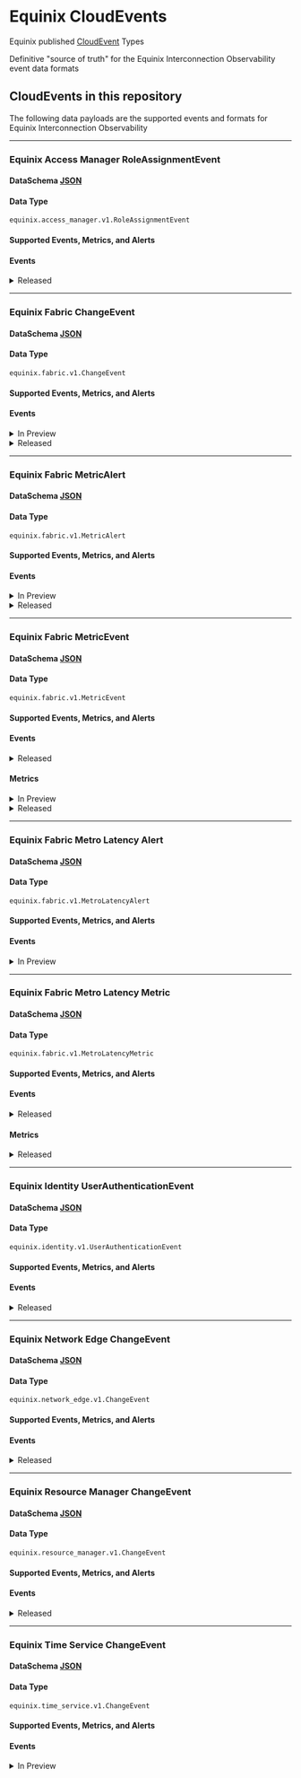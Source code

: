 # Equinix CloudEvents

Equinix published [CloudEvent](https://cloudevents.io/) Types

Definitive "source of truth" for the Equinix Interconnection Observability event data formats

## CloudEvents in this repository

The following data payloads are the supported events and formats for Equinix Interconnection Observability

<!-- CATALOG_GENERATION_START -->
---
### Equinix Access Manager RoleAssignmentEvent
#### DataSchema [JSON](https://equinix.github.io/equinix-cloudevents/jsonschema/equinix/access_manager/v1/RoleAssignmentEvent.json)
#### Data Type
`equinix.access_manager.v1.RoleAssignmentEvent`
#### Supported Events, Metrics, and Alerts
#### Events

<details>
<summary>Released</summary>

<table>
	<tr>
		<th>Name</th>
		<th>Description</th>
	</tr>
	<tr>
		<td>equinix.access_manager.user.role.added</td>
		<td>Role assignment event</td>
	</tr>
	<tr>
		<td>equinix.access_manager.user.role.removed</td>
		<td>Role unassignment event</td>
	</tr>
</table>

</details>



---
### Equinix Fabric ChangeEvent
#### DataSchema [JSON](https://equinix.github.io/equinix-cloudevents/jsonschema/equinix/fabric/v1/ChangeEvent.json)
#### Data Type
`equinix.fabric.v1.ChangeEvent`
#### Supported Events, Metrics, and Alerts
#### Events

<details>
<summary>In Preview</summary>

<table>
	<tr>
		<th>Name</th>
		<th>Description</th>
	</tr>
	<tr>
		<td>equinix.fabric.connection.route_aggregation.attached</td>
		<td>Connection Route Aggregation named ${route_aggregation_rule_name} state changed to attached</td>
	</tr>
	<tr>
		<td>equinix.fabric.connection.route_aggregation.attaching</td>
		<td>Connection Route Aggregation named ${route_aggregation_rule_name} state changed to attaching</td>
	</tr>
	<tr>
		<td>equinix.fabric.connection.route_aggregation.detached</td>
		<td>Connection Route Aggregation named ${route_aggregation_rule_name} state changed to detached</td>
	</tr>
	<tr>
		<td>equinix.fabric.connection.route_aggregation.detaching</td>
		<td>Connection Route Aggregation named ${route_aggregation_rule_name} state changed to detaching</td>
	</tr>
	<tr>
		<td>equinix.fabric.connection.route_aggregation.failed</td>
		<td>Connection Route Aggregation named ${route_aggregation_rule_name} state changed to failed</td>
	</tr>
	<tr>
		<td>equinix.fabric.connection.route_aggregation.pending_bgp_configuration</td>
		<td>Connection Route Aggregation named ${route_aggregation_rule_name} state changed to pending_bgp_configuration</td>
	</tr>
	<tr>
		<td>equinix.fabric.connection.route_filter.attached</td>
		<td>Connection Route Filter named ${route_filter_rule_name} state changed to attached</td>
	</tr>
	<tr>
		<td>equinix.fabric.connection.route_filter.attaching</td>
		<td>Connection Route Filter named ${route_filter_rule_name} state changed to attaching</td>
	</tr>
	<tr>
		<td>equinix.fabric.connection.route_filter.detached</td>
		<td>Connection Route Filter named ${route_filter_rule_name} state changed to detached</td>
	</tr>
	<tr>
		<td>equinix.fabric.connection.route_filter.detaching</td>
		<td>Connection Route Filter named ${route_filter_rule_name} state changed to detaching</td>
	</tr>
	<tr>
		<td>equinix.fabric.connection.route_filter.failed</td>
		<td>Connection Route Filter named ${route_filter_rule_name} state changed to failed</td>
	</tr>
	<tr>
		<td>equinix.fabric.connection.route_filter.pending_bgp_configuration</td>
		<td>Connection Route Filter named ${route_filter_rule_name} state changed to pending_bgp_configuration</td>
	</tr>
	<tr>
		<td>equinix.fabric.connection_routing_protocol.state.deprovisioned</td>
		<td>Routing Protocol named ${routing_protocol_name} state changed to deprovisioned</td>
	</tr>
	<tr>
		<td>equinix.fabric.connection_routing_protocol.state.deprovisioning</td>
		<td>Routing Protocol named ${routing_protocol_name} state changed to deprovisioning</td>
	</tr>
	<tr>
		<td>equinix.fabric.connection_routing_protocol.state.failed</td>
		<td>Routing Protocol named ${routing_protocol_name} state changed to failed</td>
	</tr>
	<tr>
		<td>equinix.fabric.connection_routing_protocol.state.provisioned</td>
		<td>Routing Protocol named ${routing_protocol_name} state changed to provisioned</td>
	</tr>
	<tr>
		<td>equinix.fabric.connection_routing_protocol.state.provisioning</td>
		<td>Routing Protocol named ${routing_protocol_name} state changed to provisioning</td>
	</tr>
	<tr>
		<td>equinix.fabric.connection_routing_protocol.state.reprovisioning</td>
		<td>Routing Protocol named ${routing_protocol_name} state changed to reprovisioning</td>
	</tr>
	<tr>
		<td>equinix.fabric.route_aggregation.attribute.changed</td>
		<td>Route Aggregation named ${route_aggregation_name} attribute changed</td>
	</tr>
	<tr>
		<td>equinix.fabric.route_aggregation.state.deprovisioned</td>
		<td>Route Aggregation named ${route_aggregation_name} state changed to deprovisioned</td>
	</tr>
	<tr>
		<td>equinix.fabric.route_aggregation.state.deprovisioning</td>
		<td>Route Aggregation named ${route_aggregation_name} state changed to deprovisioning</td>
	</tr>
	<tr>
		<td>equinix.fabric.route_aggregation.state.not_deprovisioned</td>
		<td>Route Aggregation named ${route_aggregation_name} state changed to not_deprovisioned</td>
	</tr>
	<tr>
		<td>equinix.fabric.route_aggregation.state.not_provisioned</td>
		<td>Route Aggregation named ${route_aggregation_name} state changed to not_provisioned</td>
	</tr>
	<tr>
		<td>equinix.fabric.route_aggregation.state.provisioned</td>
		<td>Route Aggregation named ${route_aggregation_name} state changed to provisioned</td>
	</tr>
	<tr>
		<td>equinix.fabric.route_aggregation.state.provisioning</td>
		<td>Route Aggregation named ${route_aggregation_name} state changed to provisioning</td>
	</tr>
	<tr>
		<td>equinix.fabric.route_aggregation.state.reprovisioning</td>
		<td>Route Aggregation named ${route_aggregation_name} state changed to reprovisioning</td>
	</tr>
	<tr>
		<td>equinix.fabric.route_aggregation_rule.attribute.changed</td>
		<td>Route Aggregation Rule named ${route_aggregation_rule_name} attribute changed</td>
	</tr>
	<tr>
		<td>equinix.fabric.route_aggregation_rule.state.deprovisioned</td>
		<td>Route Aggregation Rule named ${route_aggregation_rule_name} state changed to deprovisioned</td>
	</tr>
	<tr>
		<td>equinix.fabric.route_aggregation_rule.state.deprovisioning</td>
		<td>Route Aggregation Rule named ${route_aggregation_rule_name} state changed to deprovisioning</td>
	</tr>
	<tr>
		<td>equinix.fabric.route_aggregation_rule.state.failed</td>
		<td>Route Aggregation Rule named ${route_aggregation_rule_name} state changed to failed</td>
	</tr>
	<tr>
		<td>equinix.fabric.route_aggregation_rule.state.provisioned</td>
		<td>Route Aggregation Rule named ${route_aggregation_rule_name} state changed to provisioned</td>
	</tr>
	<tr>
		<td>equinix.fabric.route_aggregation_rule.state.provisioning</td>
		<td>Route Aggregation Rule named ${route_aggregation_rule_name} state changed to provisioning</td>
	</tr>
	<tr>
		<td>equinix.fabric.route_aggregation_rule.state.reprovisioning</td>
		<td>Route Aggregation Rule named ${route_aggregation_rule_name} state changed to reprovisioning</td>
	</tr>
	<tr>
		<td>equinix.fabric.route_filter.attribute.changed</td>
		<td>Route Filter named ${route_filter_name} attribute changed</td>
	</tr>
	<tr>
		<td>equinix.fabric.route_filter.state.deprovisioned</td>
		<td>Route Filter named ${route_filter_name} state changed to deprovisioned</td>
	</tr>
	<tr>
		<td>equinix.fabric.route_filter.state.deprovisioning</td>
		<td>Route Filter named ${route_filter_name} state changed to deprovisioning</td>
	</tr>
	<tr>
		<td>equinix.fabric.route_filter.state.not_deprovisioned</td>
		<td>Route Filter named ${route_filter_name} state changed to not_deprovisioned</td>
	</tr>
	<tr>
		<td>equinix.fabric.route_filter.state.not_provisioned</td>
		<td>Route Filter named ${route_filter_name} state changed to not_provisioned</td>
	</tr>
	<tr>
		<td>equinix.fabric.route_filter.state.provisioned</td>
		<td>Route Filter named ${route_filter_name} state changed to provisioned</td>
	</tr>
	<tr>
		<td>equinix.fabric.route_filter.state.provisioning</td>
		<td>Route Filter named ${route_filter_name} state changed to provisioning</td>
	</tr>
	<tr>
		<td>equinix.fabric.route_filter.state.reprovisioning</td>
		<td>Route Filter named ${route_filter_name} state changed to reprovisioning</td>
	</tr>
	<tr>
		<td>equinix.fabric.route_filter_rule.attribute.changed</td>
		<td>Route Filter Rule named ${route_filter_rule_name} attribute changed</td>
	</tr>
	<tr>
		<td>equinix.fabric.route_filter_rule.state.deprovisioned</td>
		<td>Route Filter Rule named ${route_filter_rule_name} state changed to deprovisioned</td>
	</tr>
	<tr>
		<td>equinix.fabric.route_filter_rule.state.deprovisioning</td>
		<td>Route Filter Rule named ${route_filter_rule_name} state changed to deprovisioning</td>
	</tr>
	<tr>
		<td>equinix.fabric.route_filter_rule.state.failed</td>
		<td>Route Filter Rule named ${route_filter_rule_name} state changed to failed</td>
	</tr>
	<tr>
		<td>equinix.fabric.route_filter_rule.state.provisioned</td>
		<td>Route Filter Rule named ${route_filter_rule_name} state changed to provisioned</td>
	</tr>
	<tr>
		<td>equinix.fabric.route_filter_rule.state.provisioning</td>
		<td>Route Filter Rule named ${route_filter_rule_name} state changed to provisioning</td>
	</tr>
	<tr>
		<td>equinix.fabric.route_filter_rule.state.reprovisioning</td>
		<td>Route Filter Rule named ${route_filter_rule_name} state changed to reprovisioning</td>
	</tr>
	<tr>
		<td>equinix.fabric.routing_protocol_action.state.failed</td>
		<td>Routing Protocol Action state changed to failed</td>
	</tr>
	<tr>
		<td>equinix.fabric.routing_protocol_action.state.pending</td>
		<td>Routing Protocol Action state changed to pending</td>
	</tr>
	<tr>
		<td>equinix.fabric.routing_protocol_action.state.succeeded</td>
		<td>Routing Protocol Action state changed to succeeded</td>
	</tr>
</table>

</details>



<details>
<summary>Released</summary>

<table>
	<tr>
		<th>Name</th>
		<th>Description</th>
	</tr>
	<tr>
		<td>equinix.fabric.connection.attribute.changed</td>
		<td>Connection named ${connection_name} attributes are changed</td>
	</tr>
	<tr>
		<td>equinix.fabric.connection.bgpipv4_session_status.active</td>
		<td>Neighbor ${IP} address session state changed to Active</td>
	</tr>
	<tr>
		<td>equinix.fabric.connection.bgpipv4_session_status.connect</td>
		<td>Neighbor ${IP} address session state changed to Connect</td>
	</tr>
	<tr>
		<td>equinix.fabric.connection.bgpipv4_session_status.established</td>
		<td>Neighbor ${IP} address session state changed to Established</td>
	</tr>
	<tr>
		<td>equinix.fabric.connection.bgpipv4_session_status.idle</td>
		<td>Neighbor ${IP} address session state changed to Idle</td>
	</tr>
	<tr>
		<td>equinix.fabric.connection.bgpipv4_session_status.open_confirm</td>
		<td>Neighbor ${IP} address session state changed to Open_confirm</td>
	</tr>
	<tr>
		<td>equinix.fabric.connection.bgpipv4_session_status.open_sent</td>
		<td>Neighbor ${IP} address session state changed to Open_sent</td>
	</tr>
	<tr>
		<td>equinix.fabric.connection.bgpipv6_session_status.active</td>
		<td>Neighbor ${IP} address session state changed to Active</td>
	</tr>
	<tr>
		<td>equinix.fabric.connection.bgpipv6_session_status.connect</td>
		<td>Neighbor ${IP} address session state changed to Connect</td>
	</tr>
	<tr>
		<td>equinix.fabric.connection.bgpipv6_session_status.established</td>
		<td>Neighbor ${IP} address session state changed to Established</td>
	</tr>
	<tr>
		<td>equinix.fabric.connection.bgpipv6_session_status.idle</td>
		<td>Neighbor ${IP} address session state changed to Idle</td>
	</tr>
	<tr>
		<td>equinix.fabric.connection.bgpipv6_session_status.open_confirm</td>
		<td>Neighbor ${IP} address session state changed to Open_confirm</td>
	</tr>
	<tr>
		<td>equinix.fabric.connection.bgpipv6_session_status.open_sent</td>
		<td>Neighbor ${IP} address session state changed to open_sent</td>
	</tr>
	<tr>
		<td>equinix.fabric.connection.state.deprovisioned</td>
		<td>Connection named ${connection_name} state changed to deprovisioned</td>
	</tr>
	<tr>
		<td>equinix.fabric.connection.state.deprovisioning</td>
		<td>Connection named ${connection_name} state changed to deprovisioning</td>
	</tr>
	<tr>
		<td>equinix.fabric.connection.state.pending</td>
		<td>Connection named ${connection_name} state changed to pending</td>
	</tr>
	<tr>
		<td>equinix.fabric.connection.state.provisioned</td>
		<td>Connection named ${connection_name} state changed to provisioned</td>
	</tr>
	<tr>
		<td>equinix.fabric.connection.state.provisioning</td>
		<td>Connection named ${connection_name} state changed to provisioning</td>
	</tr>
	<tr>
		<td>equinix.fabric.connection.status.down</td>
		<td>Connection '${connection_name}' status changed to DOWN</td>
	</tr>
	<tr>
		<td>equinix.fabric.connection.status.up</td>
		<td>Connection '${connection_name}' status changed to UP</td>
	</tr>
	<tr>
		<td>equinix.fabric.internet_access.attribute.changed</td>
		<td>Internet access service changed</td>
	</tr>
	<tr>
		<td>equinix.fabric.internet_access.attribute.changing</td>
		<td>Internet access service changing</td>
	</tr>
	<tr>
		<td>equinix.fabric.internet_access.attribute.failed</td>
		<td>Internet access service changed failed</td>
	</tr>
	<tr>
		<td>equinix.fabric.internet_access.state.deprovisioned</td>
		<td>Internet access service de-provisioned</td>
	</tr>
	<tr>
		<td>equinix.fabric.internet_access.state.deprovisioning</td>
		<td>Internet access service de-provisioning started</td>
	</tr>
	<tr>
		<td>equinix.fabric.internet_access.state.failed</td>
		<td>Internet access service provisioning or de-provisioning failed</td>
	</tr>
	<tr>
		<td>equinix.fabric.internet_access.state.provisioned</td>
		<td>Internet access service provisioned</td>
	</tr>
	<tr>
		<td>equinix.fabric.internet_access.state.provisioning</td>
		<td>Internet access service provisioning started</td>
	</tr>
	<tr>
		<td>equinix.fabric.network.attribute.changed</td>
		<td>network named ${network_name} attribute changed</td>
	</tr>
	<tr>
		<td>equinix.fabric.network.state.deprovisioned</td>
		<td>Network named ${network_name} state changed to deprovisioned</td>
	</tr>
	<tr>
		<td>equinix.fabric.network.state.deprovisioning</td>
		<td>Network named ${network_name} state changed to deprovisioning</td>
	</tr>
	<tr>
		<td>equinix.fabric.network.state.provisioned</td>
		<td>Network named ${network_name} state changed to provisioned</td>
	</tr>
	<tr>
		<td>equinix.fabric.network.state.provisioning</td>
		<td>Network named ${network_name} state changed to provisioning</td>
	</tr>
	<tr>
		<td>equinix.fabric.port.state.deprovisioned</td>
		<td>Virtual port named ${port_name} state changed to deprovisioned</td>
	</tr>
	<tr>
		<td>equinix.fabric.port.state.deprovisioning</td>
		<td>Virtual port named ${port_name} state changed to deprovisioning</td>
	</tr>
	<tr>
		<td>equinix.fabric.port.state.failed</td>
		<td>Virtual port named ${port_name} state changed to failed</td>
	</tr>
	<tr>
		<td>equinix.fabric.port.state.provisioned</td>
		<td>Virtual port named ${port_name} state changed to provisioned</td>
	</tr>
	<tr>
		<td>equinix.fabric.port.state.provisioning</td>
		<td>Virtual port named ${port_name} state changed to provisioning</td>
	</tr>
	<tr>
		<td>equinix.fabric.port.status.down</td>
		<td>Virtual|Physical port '${port_name}' status changed to DOWN</td>
	</tr>
	<tr>
		<td>equinix.fabric.port.status.inactive</td>
		<td>Virtual|Physical port '${port_name}' status changed to INACTIVE</td>
	</tr>
	<tr>
		<td>equinix.fabric.port.status.up</td>
		<td>Virtual|Physical port '${port_name}' status changed to UP</td>
	</tr>
	<tr>
		<td>equinix.fabric.router.attribute.changed</td>
		<td>Router named ${router_name} attribute changed</td>
	</tr>
	<tr>
		<td>equinix.fabric.router.state.deprovisioned</td>
		<td>Router named ${router_name} successfully deprovisioned</td>
	</tr>
	<tr>
		<td>equinix.fabric.router.state.deprovisioning</td>
		<td>Router named ${router_name} state changed to deprovisioning</td>
	</tr>
	<tr>
		<td>equinix.fabric.router.state.failed</td>
		<td>Router named ${router_name} state changed to failed</td>
	</tr>
	<tr>
		<td>equinix.fabric.router.state.not_deprovisioned</td>
		<td>Router named ${router_name} state changed to not_deprovisioned</td>
	</tr>
	<tr>
		<td>equinix.fabric.router.state.not_provisioned</td>
		<td>Router named ${router_name} state changed to not_provisioned</td>
	</tr>
	<tr>
		<td>equinix.fabric.router.state.provisioned</td>
		<td>Router named ${router_name} successfully provisioned</td>
	</tr>
	<tr>
		<td>equinix.fabric.router.state.provisioning</td>
		<td>Router named ${router_name} state changed to provisioning</td>
	</tr>
	<tr>
		<td>equinix.fabric.router.state.reprovisioning</td>
		<td>Router named ${router_name} state changed to reprovisioning</td>
	</tr>
	<tr>
		<td>equinix.fabric.service_token.attribute.changed</td>
		<td>Token successfully updated</td>
	</tr>
	<tr>
		<td>equinix.fabric.service_token.resend_email_notification.failed</td>
		<td>Token resend email notification failed</td>
	</tr>
	<tr>
		<td>equinix.fabric.service_token.resend_email_notification.succeeded</td>
		<td>Token resend email notification succeeded</td>
	</tr>
	<tr>
		<td>equinix.fabric.service_token.state.active</td>
		<td>Token successfully activated</td>
	</tr>
	<tr>
		<td>equinix.fabric.service_token.state.deleted</td>
		<td>Token successfully deleted</td>
	</tr>
	<tr>
		<td>equinix.fabric.service_token.state.expired</td>
		<td>Token expired</td>
	</tr>
	<tr>
		<td>equinix.fabric.service_token.state.inactive</td>
		<td>Token successfully deactivated</td>
	</tr>
</table>

</details>



---
### Equinix Fabric MetricAlert
#### DataSchema [JSON](https://equinix.github.io/equinix-cloudevents/jsonschema/equinix/fabric/v1/MetricAlert.json)
#### Data Type
`equinix.fabric.v1.MetricAlert`
#### Supported Events, Metrics, and Alerts
#### Events

<details>
<summary>In Preview</summary>

<table>
	<tr>
		<th>Name</th>
		<th>Description</th>
	</tr>
	<tr>
		<td>equinix.fabric.connection.bandwidth_rx.usage</td>
		<td>Connection inbound bandwidth usage above ${threshold}</td>
	</tr>
	<tr>
		<td>equinix.fabric.connection.bandwidth_tx.usage</td>
		<td>Connection outbound bandwidth usage above ${threshold}</td>
	</tr>
	<tr>
		<td>equinix.fabric.connection.packets_dropped_rx_aside_rateexceeded.count</td>
		<td>Connection A side inbound dropped packets count above ${threshold}</td>
	</tr>
	<tr>
		<td>equinix.fabric.connection.packets_dropped_rx_zside_rateexceeded.count</td>
		<td>Connection Z side inbound dropped packets count above ${threshold}</td>
	</tr>
	<tr>
		<td>equinix.fabric.connection.packets_dropped_tx_aside_rateexceeded.count</td>
		<td>Connection A side outbound dropped packets count above ${threshold}</td>
	</tr>
	<tr>
		<td>equinix.fabric.connection.packets_dropped_tx_zside_rateexceeded.count</td>
		<td>Connection Z side outbound dropped packets count above ${threshold}</td>
	</tr>
	<tr>
		<td>equinix.fabric.port.bandwidth_rx.usage</td>
		<td>Port inbound bandwidth usage above ${threshold}</td>
	</tr>
	<tr>
		<td>equinix.fabric.port.bandwidth_tx.usage</td>
		<td>Port outbound bandwidth usage above ${threshold}</td>
	</tr>
	<tr>
		<td>equinix.fabric.port.packets_dropped_rx.count</td>
		<td>Port inbound dropped packets count above ${threshold}</td>
	</tr>
	<tr>
		<td>equinix.fabric.port.packets_dropped_tx.count</td>
		<td>Port outbound dropped packets count above ${threshold}</td>
	</tr>
	<tr>
		<td>equinix.fabric.port.packets_erred_rx.count</td>
		<td>Port inbound erred packets count above ${threshold}</td>
	</tr>
	<tr>
		<td>equinix.fabric.port.packets_erred_tx.count</td>
		<td>Port outbound erred packets count above ${threshold}</td>
	</tr>
</table>

</details>



<details>
<summary>Released</summary>

<table>
	<tr>
		<th>Name</th>
		<th>Description</th>
	</tr>
	<tr>
		<td>equinix.fabric.connection.installed_routes_ipv4.utilization</td>
		<td>Utilization of connection '${connection_name}' active IPv4 routes reached ${threshold}</td>
	</tr>
	<tr>
		<td>equinix.fabric.connection.installed_routes_ipv6.utilization</td>
		<td>Utilization of connection '${connection_name}' active IPv6 routes reached ${threshold}</td>
	</tr>
	<tr>
		<td>equinix.fabric.router.installed_routes_ipv4.utilization</td>
		<td>Utilization of router '${router_name}' total IPv4 routes reached ${threshold}</td>
	</tr>
	<tr>
		<td>equinix.fabric.router.installed_routes_ipv6.utilization</td>
		<td>Utilization of router '${router_name}' total IPv6 routes reached ${threshold}</td>
	</tr>
</table>

</details>



---
### Equinix Fabric MetricEvent
#### DataSchema [JSON](https://equinix.github.io/equinix-cloudevents/jsonschema/equinix/fabric/v1/MetricEvent.json)
#### Data Type
`equinix.fabric.v1.MetricEvent`
#### Supported Events, Metrics, and Alerts
#### Events

<details>
<summary>Released</summary>

<table>
	<tr>
		<th>Name</th>
		<th>Description</th>
	</tr>
	<tr>
		<td>equinix.fabric.metric</td>
		<td></td>
	</tr>
</table>

</details>

#### Metrics

<details>
<summary>In Preview</summary>

<table>
	<tr>
		<th>Name</th>
		<th>Description</th>
	</tr>
	<tr>
		<td>equinix.fabric.connection.packets_dropped_rx_aside_rateexceeded.count</td>
		<td>Connection A side inbound dropped packets count</td>
	</tr>
	<tr>
		<td>equinix.fabric.connection.packets_dropped_rx_zside_rateexceeded.count</td>
		<td>Connection Z side inbound dropped packets count</td>
	</tr>
	<tr>
		<td>equinix.fabric.connection.packets_dropped_tx_aside_rateexceeded.count</td>
		<td>Connection A side outbound dropped packets count</td>
	</tr>
	<tr>
		<td>equinix.fabric.connection.packets_dropped_tx_zside_rateexceeded.count</td>
		<td>Connection Z side outbound dropped packets count</td>
	</tr>
</table>

</details>



<details>
<summary>Released</summary>

<table>
	<tr>
		<th>Name</th>
		<th>Description</th>
	</tr>
	<tr>
		<td>equinix.fabric.connection.bandwidth_rx.usage</td>
		<td>Connection inbound bandwidth usage in bit/sec</td>
	</tr>
	<tr>
		<td>equinix.fabric.connection.bandwidth_tx.usage</td>
		<td>Connection outbound bandwidth usage in bit/sec</td>
	</tr>
	<tr>
		<td>equinix.fabric.port.bandwidth_rx.usage</td>
		<td>Port inbound bandwidth usage in bit/sec</td>
	</tr>
	<tr>
		<td>equinix.fabric.port.bandwidth_tx.usage</td>
		<td>Port outbound bandwidth usage in bit/sec</td>
	</tr>
	<tr>
		<td>equinix.fabric.port.packets_dropped_rx.count</td>
		<td>Port inbound dropped packets count</td>
	</tr>
	<tr>
		<td>equinix.fabric.port.packets_dropped_tx.count</td>
		<td>Port outbound dropped packets count</td>
	</tr>
	<tr>
		<td>equinix.fabric.port.packets_erred_rx.count</td>
		<td>Port inbound erred packets count</td>
	</tr>
	<tr>
		<td>equinix.fabric.port.packets_erred_tx.count</td>
		<td>Port outbound erred packets count</td>
	</tr>
</table>

</details>


---
### Equinix Fabric Metro Latency Alert
#### DataSchema [JSON](https://equinix.github.io/equinix-cloudevents/jsonschema/equinix/fabric/v1/MetroLatencyAlert.json)
#### Data Type
`equinix.fabric.v1.MetroLatencyAlert`
#### Supported Events, Metrics, and Alerts
#### Events

<details>
<summary>In Preview</summary>

<table>
	<tr>
		<th>Name</th>
		<th>Description</th>
	</tr>
	<tr>
		<td>equinix.fabric.metro.am_{metroCode}.latency</td>
		<td>Metro latency from AM to ${metroCode} above ${threshold}</td>
	</tr>
	<tr>
		<td>equinix.fabric.metro.at_{metroCode}.latency</td>
		<td>Metro latency from AT to ${metroCode} above ${threshold}</td>
	</tr>
	<tr>
		<td>equinix.fabric.metro.ba_{metroCode}.latency</td>
		<td>Metro latency from BA to ${metroCode} above ${threshold}</td>
	</tr>
	<tr>
		<td>equinix.fabric.metro.bg_{metroCode}.latency</td>
		<td>Metro latency from BG to ${metroCode} above ${threshold}</td>
	</tr>
	<tr>
		<td>equinix.fabric.metro.bl_{metroCode}.latency</td>
		<td>Metro latency from BL to ${metroCode} above ${threshold}</td>
	</tr>
	<tr>
		<td>equinix.fabric.metro.bo_{metroCode}.latency</td>
		<td>Metro latency from BO to ${metroCode} above ${threshold}</td>
	</tr>
	<tr>
		<td>equinix.fabric.metro.bx_{metroCode}.latency</td>
		<td>Metro latency from BX to ${metroCode} above ${threshold}</td>
	</tr>
	<tr>
		<td>equinix.fabric.metro.ca_{metroCode}.latency</td>
		<td>Metro latency from CA to ${metroCode} above ${threshold}</td>
	</tr>
	<tr>
		<td>equinix.fabric.metro.ch_{metroCode}.latency</td>
		<td>Metro latency from CH to ${metroCode} above ${threshold}</td>
	</tr>
	<tr>
		<td>equinix.fabric.metro.cl_{metroCode}.latency</td>
		<td>Metro latency from CL to ${metroCode} above ${threshold}</td>
	</tr>
	<tr>
		<td>equinix.fabric.metro.cu_{metroCode}.latency</td>
		<td>Metro latency from CU to ${metroCode} above ${threshold}</td>
	</tr>
	<tr>
		<td>equinix.fabric.metro.da_{metroCode}.latency</td>
		<td>Metro latency from DA to ${metroCode} above ${threshold}</td>
	</tr>
	<tr>
		<td>equinix.fabric.metro.db_{metroCode}.latency</td>
		<td>Metro latency from DB to ${metroCode} above ${threshold}</td>
	</tr>
	<tr>
		<td>equinix.fabric.metro.dc_{metroCode}.latency</td>
		<td>Metro latency from DC to ${metroCode} above ${threshold}</td>
	</tr>
	<tr>
		<td>equinix.fabric.metro.de_{metroCode}.latency</td>
		<td>Metro latency from DE to ${metroCode} above ${threshold}</td>
	</tr>
	<tr>
		<td>equinix.fabric.metro.dx_{metroCode}.latency</td>
		<td>Metro latency from DX to ${metroCode} above ${threshold}</td>
	</tr>
	<tr>
		<td>equinix.fabric.metro.fr_{metroCode}.latency</td>
		<td>Metro latency from FR to ${metroCode} above ${threshold}</td>
	</tr>
	<tr>
		<td>equinix.fabric.metro.gv_{metroCode}.latency</td>
		<td>Metro latency from GV to ${metroCode} above ${threshold}</td>
	</tr>
	<tr>
		<td>equinix.fabric.metro.he_{metroCode}.latency</td>
		<td>Metro latency from HE to ${metroCode} above ${threshold}</td>
	</tr>
	<tr>
		<td>equinix.fabric.metro.hh_{metroCode}.latency</td>
		<td>Metro latency from HH to ${metroCode} above ${threshold}</td>
	</tr>
	<tr>
		<td>equinix.fabric.metro.hk_{metroCode}.latency</td>
		<td>Metro latency from HK to ${metroCode} above ${threshold}</td>
	</tr>
	<tr>
		<td>equinix.fabric.metro.ho_{metroCode}.latency</td>
		<td>Metro latency from HO to ${metroCode} above ${threshold}</td>
	</tr>
	<tr>
		<td>equinix.fabric.metro.il_{metroCode}.latency</td>
		<td>Metro latency from IL to ${metroCode} above ${threshold}</td>
	</tr>
	<tr>
		<td>equinix.fabric.metro.jh_{metroCode}.latency</td>
		<td>Metro latency from JH to ${metroCode} above ${threshold}</td>
	</tr>
	<tr>
		<td>equinix.fabric.metro.ka_{metroCode}.latency</td>
		<td>Metro latency from KA to ${metroCode} above ${threshold}</td>
	</tr>
	<tr>
		<td>equinix.fabric.metro.kl_{metroCode}.latency</td>
		<td>Metro latency from KL to ${metroCode} above ${threshold}</td>
	</tr>
	<tr>
		<td>equinix.fabric.metro.la_{metroCode}.latency</td>
		<td>Metro latency from LA to ${metroCode} above ${threshold}</td>
	</tr>
	<tr>
		<td>equinix.fabric.metro.ld_{metroCode}.latency</td>
		<td>Metro latency from LD to ${metroCode} above ${threshold}</td>
	</tr>
	<tr>
		<td>equinix.fabric.metro.lm_{metroCode}.latency</td>
		<td>Metro latency from LM to ${metroCode} above ${threshold}</td>
	</tr>
	<tr>
		<td>equinix.fabric.metro.ls_{metroCode}.latency</td>
		<td>Metro latency from LS to ${metroCode} above ${threshold}</td>
	</tr>
	<tr>
		<td>equinix.fabric.metro.ma_{metroCode}.latency</td>
		<td>Metro latency from MA to ${metroCode} above ${threshold}</td>
	</tr>
	<tr>
		<td>equinix.fabric.metro.mb_{metroCode}.latency</td>
		<td>Metro latency from MB to ${metroCode} above ${threshold}</td>
	</tr>
	<tr>
		<td>equinix.fabric.metro.md_{metroCode}.latency</td>
		<td>Metro latency from MD to ${metroCode} above ${threshold}</td>
	</tr>
	<tr>
		<td>equinix.fabric.metro.me_{metroCode}.latency</td>
		<td>Metro latency from ME to ${metroCode} above ${threshold}</td>
	</tr>
	<tr>
		<td>equinix.fabric.metro.mi_{metroCode}.latency</td>
		<td>Metro latency from MI to ${metroCode} above ${threshold}</td>
	</tr>
	<tr>
		<td>equinix.fabric.metro.ml_{metroCode}.latency</td>
		<td>Metro latency from ML to ${metroCode} above ${threshold}</td>
	</tr>
	<tr>
		<td>equinix.fabric.metro.mo_{metroCode}.latency</td>
		<td>Metro latency from MO to ${metroCode} above ${threshold}</td>
	</tr>
	<tr>
		<td>equinix.fabric.metro.mt_{metroCode}.latency</td>
		<td>Metro latency from MT to ${metroCode} above ${threshold}</td>
	</tr>
	<tr>
		<td>equinix.fabric.metro.mu_{metroCode}.latency</td>
		<td>Metro latency from MU to ${metroCode} above ${threshold}</td>
	</tr>
	<tr>
		<td>equinix.fabric.metro.mx_{metroCode}.latency</td>
		<td>Metro latency from MX to ${metroCode} above ${threshold}</td>
	</tr>
	<tr>
		<td>equinix.fabric.metro.ny_{metroCode}.latency</td>
		<td>Metro latency from NY to ${metroCode} above ${threshold}</td>
	</tr>
	<tr>
		<td>equinix.fabric.metro.os_{metroCode}.latency</td>
		<td>Metro latency from OS to ${metroCode} above ${threshold}</td>
	</tr>
	<tr>
		<td>equinix.fabric.metro.ot_{metroCode}.latency</td>
		<td>Metro latency from OT to ${metroCode} above ${threshold}</td>
	</tr>
	<tr>
		<td>equinix.fabric.metro.pa_{metroCode}.latency</td>
		<td>Metro latency from PA to ${metroCode} above ${threshold}</td>
	</tr>
	<tr>
		<td>equinix.fabric.metro.pe_{metroCode}.latency</td>
		<td>Metro latency from PE to ${metroCode} above ${threshold}</td>
	</tr>
	<tr>
		<td>equinix.fabric.metro.ph_{metroCode}.latency</td>
		<td>Metro latency from PH to ${metroCode} above ${threshold}</td>
	</tr>
	<tr>
		<td>equinix.fabric.metro.rj_{metroCode}.latency</td>
		<td>Metro latency from RJ to ${metroCode} above ${threshold}</td>
	</tr>
	<tr>
		<td>equinix.fabric.metro.se_{metroCode}.latency</td>
		<td>Metro latency from SE to ${metroCode} above ${threshold}</td>
	</tr>
	<tr>
		<td>equinix.fabric.metro.sg_{metroCode}.latency</td>
		<td>Metro latency from SG to ${metroCode} above ${threshold}</td>
	</tr>
	<tr>
		<td>equinix.fabric.metro.sk_{metroCode}.latency</td>
		<td>Metro latency from SK to ${metroCode} above ${threshold}</td>
	</tr>
	<tr>
		<td>equinix.fabric.metro.sl_{metroCode}.latency</td>
		<td>Metro latency from SL to ${metroCode} above ${threshold}</td>
	</tr>
	<tr>
		<td>equinix.fabric.metro.so_{metroCode}.latency</td>
		<td>Metro latency from SO to ${metroCode} above ${threshold}</td>
	</tr>
	<tr>
		<td>equinix.fabric.metro.sp_{metroCode}.latency</td>
		<td>Metro latency from SP to ${metroCode} above ${threshold}</td>
	</tr>
	<tr>
		<td>equinix.fabric.metro.st_{metroCode}.latency</td>
		<td>Metro latency from ST to ${metroCode} above ${threshold}</td>
	</tr>
	<tr>
		<td>equinix.fabric.metro.sv_{metroCode}.latency</td>
		<td>Metro latency from SV to ${metroCode} above ${threshold}</td>
	</tr>
	<tr>
		<td>equinix.fabric.metro.sy_{metroCode}.latency</td>
		<td>Metro latency from SY to ${metroCode} above ${threshold}</td>
	</tr>
	<tr>
		<td>equinix.fabric.metro.tr_{metroCode}.latency</td>
		<td>Metro latency from TR to ${metroCode} above ${threshold}</td>
	</tr>
	<tr>
		<td>equinix.fabric.metro.ty_{metroCode}.latency</td>
		<td>Metro latency from TY to ${metroCode} above ${threshold}</td>
	</tr>
	<tr>
		<td>equinix.fabric.metro.va_{metroCode}.latency</td>
		<td>Metro latency from VA to ${metroCode} above ${threshold}</td>
	</tr>
	<tr>
		<td>equinix.fabric.metro.wa_{metroCode}.latency</td>
		<td>Metro latency from WA to ${metroCode} above ${threshold}</td>
	</tr>
	<tr>
		<td>equinix.fabric.metro.wi_{metroCode}.latency</td>
		<td>Metro latency from WI to ${metroCode} above ${threshold}</td>
	</tr>
	<tr>
		<td>equinix.fabric.metro.zh_{metroCode}.latency</td>
		<td>Metro latency from ZH to ${metroCode} above ${threshold}</td>
	</tr>
</table>

</details>




---
### Equinix Fabric Metro Latency Metric
#### DataSchema [JSON](https://equinix.github.io/equinix-cloudevents/jsonschema/equinix/fabric/v1/MetroLatencyMetric.json)
#### Data Type
`equinix.fabric.v1.MetroLatencyMetric`
#### Supported Events, Metrics, and Alerts
#### Events

<details>
<summary>Released</summary>

<table>
	<tr>
		<th>Name</th>
		<th>Description</th>
	</tr>
	<tr>
		<td>equinix.fabric.metric</td>
		<td></td>
	</tr>
</table>

</details>

#### Metrics

<details>
<summary>Released</summary>

<table>
	<tr>
		<th>Name</th>
		<th>Description</th>
	</tr>
	<tr>
		<td>equinix.fabric.metro.am_{metroCode}.latency</td>
		<td>Metro latency from AM to ${metroCode} in ms</td>
	</tr>
	<tr>
		<td>equinix.fabric.metro.at_{metroCode}.latency</td>
		<td>Metro latency from AT to ${metroCode} in ms</td>
	</tr>
	<tr>
		<td>equinix.fabric.metro.ba_{metroCode}.latency</td>
		<td>Metro latency from BA to ${metroCode} in ms</td>
	</tr>
	<tr>
		<td>equinix.fabric.metro.bg_{metroCode}.latency</td>
		<td>Metro latency from BG to ${metroCode} in ms</td>
	</tr>
	<tr>
		<td>equinix.fabric.metro.bl_{metroCode}.latency</td>
		<td>Metro latency from BL to ${metroCode} in ms</td>
	</tr>
	<tr>
		<td>equinix.fabric.metro.bo_{metroCode}.latency</td>
		<td>Metro latency from BO to ${metroCode} in ms</td>
	</tr>
	<tr>
		<td>equinix.fabric.metro.bx_{metroCode}.latency</td>
		<td>Metro latency from BX to ${metroCode} in ms</td>
	</tr>
	<tr>
		<td>equinix.fabric.metro.ca_{metroCode}.latency</td>
		<td>Metro latency from CA to ${metroCode} in ms</td>
	</tr>
	<tr>
		<td>equinix.fabric.metro.ch_{metroCode}.latency</td>
		<td>Metro latency from CH to ${metroCode} in ms</td>
	</tr>
	<tr>
		<td>equinix.fabric.metro.cl_{metroCode}.latency</td>
		<td>Metro latency from CL to ${metroCode} in ms</td>
	</tr>
	<tr>
		<td>equinix.fabric.metro.cu_{metroCode}.latency</td>
		<td>Metro latency from CU to ${metroCode} in ms</td>
	</tr>
	<tr>
		<td>equinix.fabric.metro.da_{metroCode}.latency</td>
		<td>Metro latency from DA to ${metroCode} in ms</td>
	</tr>
	<tr>
		<td>equinix.fabric.metro.db_{metroCode}.latency</td>
		<td>Metro latency from DB to ${metroCode} in ms</td>
	</tr>
	<tr>
		<td>equinix.fabric.metro.dc_{metroCode}.latency</td>
		<td>Metro latency from DC to ${metroCode} in ms</td>
	</tr>
	<tr>
		<td>equinix.fabric.metro.de_{metroCode}.latency</td>
		<td>Metro latency from DE to ${metroCode} in ms</td>
	</tr>
	<tr>
		<td>equinix.fabric.metro.dx_{metroCode}.latency</td>
		<td>Metro latency from DX to ${metroCode} in ms</td>
	</tr>
	<tr>
		<td>equinix.fabric.metro.fr_{metroCode}.latency</td>
		<td>Metro latency from FR to ${metroCode} in ms</td>
	</tr>
	<tr>
		<td>equinix.fabric.metro.gv_{metroCode}.latency</td>
		<td>Metro latency from GV to ${metroCode} in ms</td>
	</tr>
	<tr>
		<td>equinix.fabric.metro.he_{metroCode}.latency</td>
		<td>Metro latency from HE to ${metroCode} in ms</td>
	</tr>
	<tr>
		<td>equinix.fabric.metro.hh_{metroCode}.latency</td>
		<td>Metro latency from HH to ${metroCode} in ms</td>
	</tr>
	<tr>
		<td>equinix.fabric.metro.hk_{metroCode}.latency</td>
		<td>Metro latency from HK to ${metroCode} in ms</td>
	</tr>
	<tr>
		<td>equinix.fabric.metro.ho_{metroCode}.latency</td>
		<td>Metro latency from HO to ${metroCode} in ms</td>
	</tr>
	<tr>
		<td>equinix.fabric.metro.il_{metroCode}.latency</td>
		<td>Metro latency from IL to ${metroCode} in ms</td>
	</tr>
	<tr>
		<td>equinix.fabric.metro.jh_{metroCode}.latency</td>
		<td>Metro latency from JH to ${metroCode} in ms</td>
	</tr>
	<tr>
		<td>equinix.fabric.metro.ka_{metroCode}.latency</td>
		<td>Metro latency from KA to ${metroCode} in ms</td>
	</tr>
	<tr>
		<td>equinix.fabric.metro.kl_{metroCode}.latency</td>
		<td>Metro latency from KL to ${metroCode} in ms</td>
	</tr>
	<tr>
		<td>equinix.fabric.metro.la_{metroCode}.latency</td>
		<td>Metro latency from LA to ${metroCode} in ms</td>
	</tr>
	<tr>
		<td>equinix.fabric.metro.ld_{metroCode}.latency</td>
		<td>Metro latency from LD to ${metroCode} in ms</td>
	</tr>
	<tr>
		<td>equinix.fabric.metro.lm_{metroCode}.latency</td>
		<td>Metro latency from LM to ${metroCode} in ms</td>
	</tr>
	<tr>
		<td>equinix.fabric.metro.ls_{metroCode}.latency</td>
		<td>Metro latency from LS to ${metroCode} in ms</td>
	</tr>
	<tr>
		<td>equinix.fabric.metro.ma_{metroCode}.latency</td>
		<td>Metro latency from MA to ${metroCode} in ms</td>
	</tr>
	<tr>
		<td>equinix.fabric.metro.mb_{metroCode}.latency</td>
		<td>Metro latency from MB to ${metroCode} in ms</td>
	</tr>
	<tr>
		<td>equinix.fabric.metro.md_{metroCode}.latency</td>
		<td>Metro latency from MD to ${metroCode} in ms</td>
	</tr>
	<tr>
		<td>equinix.fabric.metro.me_{metroCode}.latency</td>
		<td>Metro latency from ME to ${metroCode} in ms</td>
	</tr>
	<tr>
		<td>equinix.fabric.metro.mi_{metroCode}.latency</td>
		<td>Metro latency from MI to ${metroCode} in ms</td>
	</tr>
	<tr>
		<td>equinix.fabric.metro.ml_{metroCode}.latency</td>
		<td>Metro latency from ML to ${metroCode} in ms</td>
	</tr>
	<tr>
		<td>equinix.fabric.metro.mo_{metroCode}.latency</td>
		<td>Metro latency from MO to ${metroCode} in ms</td>
	</tr>
	<tr>
		<td>equinix.fabric.metro.mt_{metroCode}.latency</td>
		<td>Metro latency from MT to ${metroCode} in ms</td>
	</tr>
	<tr>
		<td>equinix.fabric.metro.mu_{metroCode}.latency</td>
		<td>Metro latency from MU to ${metroCode} in ms</td>
	</tr>
	<tr>
		<td>equinix.fabric.metro.mx_{metroCode}.latency</td>
		<td>Metro latency from MX to ${metroCode} in ms</td>
	</tr>
	<tr>
		<td>equinix.fabric.metro.ny_{metroCode}.latency</td>
		<td>Metro latency from NY to ${metroCode} in ms</td>
	</tr>
	<tr>
		<td>equinix.fabric.metro.os_{metroCode}.latency</td>
		<td>Metro latency from OS to ${metroCode} in ms</td>
	</tr>
	<tr>
		<td>equinix.fabric.metro.ot_{metroCode}.latency</td>
		<td>Metro latency from OT to ${metroCode} in ms</td>
	</tr>
	<tr>
		<td>equinix.fabric.metro.pa_{metroCode}.latency</td>
		<td>Metro latency from PA to ${metroCode} in ms</td>
	</tr>
	<tr>
		<td>equinix.fabric.metro.pe_{metroCode}.latency</td>
		<td>Metro latency from PE to ${metroCode} in ms</td>
	</tr>
	<tr>
		<td>equinix.fabric.metro.ph_{metroCode}.latency</td>
		<td>Metro latency from PH to ${metroCode} in ms</td>
	</tr>
	<tr>
		<td>equinix.fabric.metro.rj_{metroCode}.latency</td>
		<td>Metro latency from RJ to ${metroCode} in ms</td>
	</tr>
	<tr>
		<td>equinix.fabric.metro.se_{metroCode}.latency</td>
		<td>Metro latency from SE to ${metroCode} in ms</td>
	</tr>
	<tr>
		<td>equinix.fabric.metro.sg_{metroCode}.latency</td>
		<td>Metro latency from SG to ${metroCode} in ms</td>
	</tr>
	<tr>
		<td>equinix.fabric.metro.sk_{metroCode}.latency</td>
		<td>Metro latency from SK to ${metroCode} in ms</td>
	</tr>
	<tr>
		<td>equinix.fabric.metro.sl_{metroCode}.latency</td>
		<td>Metro latency from SL to ${metroCode} in ms</td>
	</tr>
	<tr>
		<td>equinix.fabric.metro.so_{metroCode}.latency</td>
		<td>Metro latency from SO to ${metroCode} in ms</td>
	</tr>
	<tr>
		<td>equinix.fabric.metro.sp_{metroCode}.latency</td>
		<td>Metro latency from SP to ${metroCode} in ms</td>
	</tr>
	<tr>
		<td>equinix.fabric.metro.st_{metroCode}.latency</td>
		<td>Metro latency from ST to ${metroCode} in ms</td>
	</tr>
	<tr>
		<td>equinix.fabric.metro.sv_{metroCode}.latency</td>
		<td>Metro latency from SV to ${metroCode} in ms</td>
	</tr>
	<tr>
		<td>equinix.fabric.metro.sy_{metroCode}.latency</td>
		<td>Metro latency from SY to ${metroCode} in ms</td>
	</tr>
	<tr>
		<td>equinix.fabric.metro.tr_{metroCode}.latency</td>
		<td>Metro latency from TR to ${metroCode} in ms</td>
	</tr>
	<tr>
		<td>equinix.fabric.metro.ty_{metroCode}.latency</td>
		<td>Metro latency from TY to ${metroCode} in ms</td>
	</tr>
	<tr>
		<td>equinix.fabric.metro.va_{metroCode}.latency</td>
		<td>Metro latency from VA to ${metroCode} in ms</td>
	</tr>
	<tr>
		<td>equinix.fabric.metro.wa_{metroCode}.latency</td>
		<td>Metro latency from WA to ${metroCode} in ms</td>
	</tr>
	<tr>
		<td>equinix.fabric.metro.wi_{metroCode}.latency</td>
		<td>Metro latency from WI to ${metroCode} in ms</td>
	</tr>
	<tr>
		<td>equinix.fabric.metro.zh_{metroCode}.latency</td>
		<td>Metro latency from ZH to ${metroCode} in ms</td>
	</tr>
</table>

</details>


---
### Equinix Identity UserAuthenticationEvent
#### DataSchema [JSON](https://equinix.github.io/equinix-cloudevents/jsonschema/equinix/identity/v1/UserAuthenticationEvent.json)
#### Data Type
`equinix.identity.v1.UserAuthenticationEvent`
#### Supported Events, Metrics, and Alerts
#### Events

<details>
<summary>Released</summary>

<table>
	<tr>
		<th>Name</th>
		<th>Description</th>
	</tr>
	<tr>
		<td>equinix.identity.user.activity.logged_in</td>
		<td>User loggedIn event</td>
	</tr>
	<tr>
		<td>equinix.identity.user.activity.logged_out</td>
		<td>User loggedOut event</td>
	</tr>
</table>

</details>



---
### Equinix Network Edge ChangeEvent
#### DataSchema [JSON](https://equinix.github.io/equinix-cloudevents/jsonschema/equinix/network_edge/v1/ChangeEvent.json)
#### Data Type
`equinix.network_edge.v1.ChangeEvent`
#### Supported Events, Metrics, and Alerts
#### Events

<details>
<summary>Released</summary>

<table>
	<tr>
		<th>Name</th>
		<th>Description</th>
	</tr>
	<tr>
		<td>equinix.network_edge.acl.state.created</td>
		<td>Network edge acl is created</td>
	</tr>
	<tr>
		<td>equinix.network_edge.acl.state.deleted</td>
		<td>Network edge acl is deleted</td>
	</tr>
	<tr>
		<td>equinix.network_edge.device.acl.updated</td>
		<td>Network edge acl is updated</td>
	</tr>
	<tr>
		<td>equinix.network_edge.device.reboot.completed</td>
		<td>Network edge device reboot completed</td>
	</tr>
	<tr>
		<td>equinix.network_edge.device.reboot.started</td>
		<td>Network edge device reboot started</td>
	</tr>
	<tr>
		<td>equinix.network_edge.device.state.cancelled</td>
		<td>Network edge device order cancelled</td>
	</tr>
	<tr>
		<td>equinix.network_edge.device.state.created</td>
		<td>Network edge device created</td>
	</tr>
	<tr>
		<td>equinix.network_edge.device.state.deleted</td>
		<td>Network edge device deleted</td>
	</tr>
	<tr>
		<td>equinix.network_edge.device.state.provisioned</td>
		<td>Network edge device is provisioned</td>
	</tr>
	<tr>
		<td>equinix.network_edge.device.state.provisioning</td>
		<td>Network edge device is provisioning</td>
	</tr>
</table>

</details>



---
### Equinix Resource Manager ChangeEvent
#### DataSchema [JSON](https://equinix.github.io/equinix-cloudevents/jsonschema/equinix/resource_manager/v1/ChangeEvent.json)
#### Data Type
`equinix.resource_manager.v1.ChangeEvent`
#### Supported Events, Metrics, and Alerts
#### Events

<details>
<summary>Released</summary>

<table>
	<tr>
		<th>Name</th>
		<th>Description</th>
	</tr>
	<tr>
		<td>equinix.resource_manager.organization.state.created</td>
		<td>Organization created event.</td>
	</tr>
	<tr>
		<td>equinix.resource_manager.organization.state.deleted</td>
		<td>Organization deleted event.</td>
	</tr>
	<tr>
		<td>equinix.resource_manager.organization.state.updated</td>
		<td>Organization updated event.</td>
	</tr>
	<tr>
		<td>equinix.resource_manager.project.state.created</td>
		<td>Project created event.</td>
	</tr>
	<tr>
		<td>equinix.resource_manager.project.state.deleted</td>
		<td>Project deleted event.</td>
	</tr>
	<tr>
		<td>equinix.resource_manager.project.state.updated</td>
		<td>Project updated event.</td>
	</tr>
</table>

</details>



---
### Equinix Time Service ChangeEvent
#### DataSchema [JSON](https://equinix.github.io/equinix-cloudevents/jsonschema/equinix/time_service/v1/ChangeEvent.json)
#### Data Type
`equinix.time_service.v1.ChangeEvent`
#### Supported Events, Metrics, and Alerts
#### Events

<details>
<summary>In Preview</summary>

<table>
	<tr>
		<th>Name</th>
		<th>Description</th>
	</tr>
	<tr>
		<td>equinix.fabric.time_service.state.deprovisioned</td>
		<td>Time Service is deprovisioned</td>
	</tr>
	<tr>
		<td>equinix.fabric.time_service.state.deprovisioning</td>
		<td>Time Service is deprovisioning</td>
	</tr>
	<tr>
		<td>equinix.fabric.time_service.state.failed</td>
		<td>Time Service is provisioning failed</td>
	</tr>
	<tr>
		<td>equinix.fabric.time_service.state.provisioned</td>
		<td>Time Service is provisioned</td>
	</tr>
	<tr>
		<td>equinix.fabric.time_service.state.provisioning</td>
		<td>Time Service is provisioning</td>
	</tr>
	<tr>
		<td>equinix.fabric.time_service.state.reprovisioning</td>
		<td>Time Service is reprovisioning</td>
	</tr>
</table>

</details>




<!-- CATALOG_GENERATION_END -->
